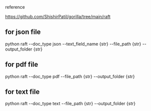 reference

https://github.com/ShishirPatil/gorilla/tree/main/raft

## for json file

python raft --doc_type json --text_field_name {str} --file_path {str} --output_folder {str}

## for pdf file

python raft --doc_type pdf --file_path {str} --output_folder {str}

## for text file

python raft --doc_type text --file_path {str} --output_folder {str}
